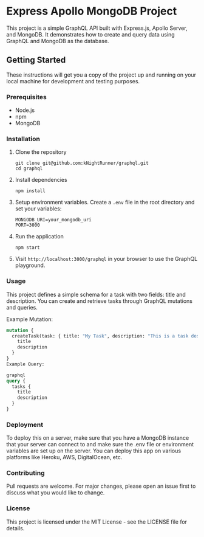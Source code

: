 # Express Apollo MongoDB Project

This project is a simple GraphQL API built with Express.js, Apollo Server, and MongoDB. It demonstrates how to create and query data using GraphQL and MongoDB as the database.

## Getting Started

These instructions will get you a copy of the project up and running on your local machine for development and testing purposes.

### Prerequisites

- Node.js
- npm
- MongoDB

### Installation

1. Clone the repository
    ```
    git clone git@github.com:kNightRunner/graphql.git
    cd graphql
    ```

2. Install dependencies
    ```
    npm install
    ```

3. Setup environment variables. Create a `.env` file in the root directory and set your variables:
    ```
    MONGODB_URI=your_mongodb_uri
    PORT=3000
    ```

4. Run the application
    ```
    npm start
    ```

5. Visit `http://localhost:3000/graphql` in your browser to use the GraphQL playground.

### Usage

This project defines a simple schema for a task with two fields: title and description. You can create and retrieve tasks through GraphQL mutations and queries.

Example Mutation:
```graphql
mutation {
  createTask(task: { title: "My Task", description: "This is a task description" }) {
    title
    description
  }
}
Example Query:

graphql
query {
  tasks {
    title
    description
  }
}
```
### Deployment
To deploy this on a server, make sure that you have a MongoDB instance that your server can connect to and make sure the .env file or environment variables are set up on the server. You can deploy this app on various platforms like Heroku, AWS, DigitalOcean, etc.

### Contributing
Pull requests are welcome. For major changes, please open an issue first to discuss what you would like to change.

### License
This project is licensed under the MIT License - see the LICENSE file for details.
